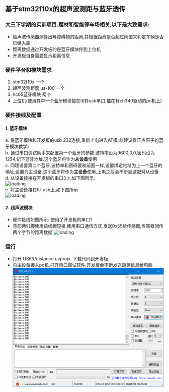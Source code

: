 ## 基于stm32f10x的超声波测距与蓝牙透传

### 大三下学期的实训项目.题材和智能停车场相关,以下是大致需求:  
+ 超声波传感器测算出与障碍物的距离,并根据距离是否超过阈值来判定车辆是否已经入库
+ 距离数据通过开发板的是蓝牙模块传到上位机
+ 开发板自身需要显示距离信息

### 硬件平台和模块需求
1. stm32f10x 一个
2. 超声波测距器 us-100 一个
3. hc05蓝牙模块 两个
4. 上位机(使用其中一个蓝牙模块接在ttl转usb串口,插在有ch340驱动的pc机上)

### 硬件接线及配置

#### 1. 蓝牙模块
a. 将蓝牙模块和开发板的usb 232连接,重新上电进入AT模式(建议看正点原子的蓝牙模块教学)  
b. 通过串口调试助手来配置第一个蓝牙的参数.波特率设为9600,0,0,密码设为1234,记下蓝牙地址.这个蓝牙将作为**从设备**使用  
c. 同理设置第二个蓝牙.波特率和密码要和前面一样,设置绑定地址为上一个蓝牙的地址,设置为主设备.这个蓝牙将作为**主设备**使用,上电之后会不断尝试配对从设备  
d. 从设备接接在开发板的串口3上,如下图所示.  
![loading](doc/doc2.jpg)  
e. 将主设备接在ttl-usb上,如下图所示  
![loading](doc/doc3.jpg)  

#### 2. 超声波模块
+ 硬件接线如图所示: 使用了开发板的串口1
+ 背部两引脚使用跳线帽短接,使用串口通信方式.发送0x55给传感器,传感器回传两个字节的距离数据
![loading](doc/doc1.jpg)


### 运行
+ 打开 USER/distance.uvprojx. 下载代码到开发板
+ 将主设备接入pc机,打开串口调试软件,开发板会不断发送距离信息给电脑
![loading](doc/doc4.png)
